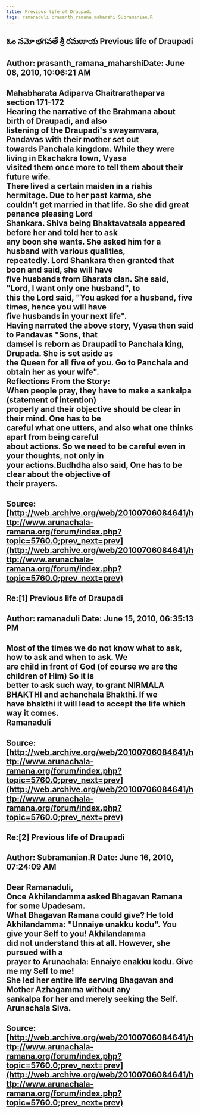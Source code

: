 ```yaml
--- 
title: Previous life of Draupadi   
tags: ramanaduli prasanth_ramana_maharshi Subramanian.R  
---  
```

## ఓం నమో భగవతే శ్రీ రమణాయ Previous life of Draupadi  
Author: prasanth_ramana_maharshiDate: June 08, 2010, 10:06:21 AM  
---  
**Mahabharata Adiparva Chaitrarathaparva section 171-172**   
Hearing the narrative of the Brahmana about birth of Draupadi, and also  
listening of the Draupadi's swayamvara, Pandavas with their mother set out  
towards Panchala kingdom. While they were living in Ekachakra town, Vyasa  
visited them once more to tell them about their future wife.   
There lived a certain maiden in a rishis hermitage. Due to her past karma, she  
couldn't get married in that life. So she did great penance pleasing Lord  
Shankara. Shiva being Bhaktavatsala appeared before her and told her to ask  
any boon she wants. She asked him for a husband with various qualities,  
repeatedly. **Lord Shankara then granted that boon and said, she will have  
five husbands from Bharata clan. She said, "Lord, I want only one husband", to  
this the Lord said, "You asked for a husband, five times, hence you will have  
five husbands in your next life".**   
Having narrated the above story, Vyasa then said to Pandavas "Sons, that  
damsel is reborn as Draupadi to Panchala king, Drupada. She is set aside as  
the Queen for all five of you. Go to Panchala and obtain her as your wife".   
 **Reflections From the Story:**   
 **When people pray, they have to make a sankalpa (statement of intention)  
properly and their objective should be clear in their mind.** One has to be  
careful what one utters, and also what one thinks apart from being careful  
about actions. **So we need to be careful even in your thoughts, not only in  
your actions.Budhdha also said, One has to be clear about the objective of  
their prayers.**
 ---  
Source:[http://web.archive.org/web/20100706084641/http://www.arunachala-ramana.org/forum/index.php?topic=5760.0;prev_next=prev](http://web.archive.org/web/20100706084641/http://www.arunachala-ramana.org/forum/index.php?topic=5760.0;prev_next=prev)   
---  

## Re:[1] Previous life of Draupadi  
Author: ramanaduli          Date: June 15, 2010, 06:35:13 PM  
---  
Most of the times we do not know what to ask, how to ask and when to ask. We  
are child in front of God (of course we are the children of Him) So it is  
better to ask such way, to grant NIRMALA BHAKTHI and achanchala Bhakthi. If we  
have bhakthi it will lead to accept the life which way it comes.   
Ramanaduli
 ---  
Source:[http://web.archive.org/web/20100706084641/http://www.arunachala-ramana.org/forum/index.php?topic=5760.0;prev_next=prev](http://web.archive.org/web/20100706084641/http://www.arunachala-ramana.org/forum/index.php?topic=5760.0;prev_next=prev)   
---  

## Re:[2] Previous life of Draupadi  
Author: Subramanian.R       Date: June 16, 2010, 07:24:09 AM  
---  
Dear Ramanaduli,   
Once Akhilandamma asked Bhagavan Ramana for some Upadesam.   
What Bhagavan Ramana could give? He told Akhilandamma: "Unnaiye unakku kodu". You give your Self to you! Akhilandamma   
did not understand this at all. However, she pursued with a   
prayer to Arunachala: Ennaiye enakku kodu. Give me my Self to me!   
She led her entire life serving Bhagavan and Mother Azhagamma without any  
sankalpa for her and merely seeking the Self.   
Arunachala Siva.
 ---  
Source:[http://web.archive.org/web/20100706084641/http://www.arunachala-ramana.org/forum/index.php?topic=5760.0;prev_next=prev](http://web.archive.org/web/20100706084641/http://www.arunachala-ramana.org/forum/index.php?topic=5760.0;prev_next=prev)   
---  


